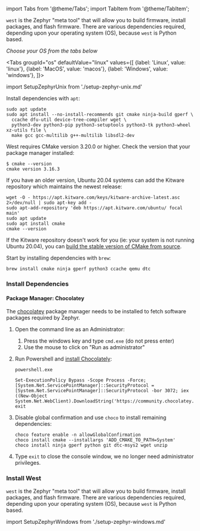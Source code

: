 import Tabs from '@theme/Tabs';
import TabItem from '@theme/TabItem';

`west` is the Zephyr "meta tool" that will allow you to build firmware, install packages, and flash firmware. There are various dependencies required, depending upon your operating system (OS), because `west` is Python based.

*Choose your OS from the tabs below*

<Tabs
groupId="os"
defaultValue="linux"
values={[
{label: 'Linux', value: 'linux'},
{label: 'MacOS', value: 'macos'},
{label: 'Windows', value: 'windows'},
]}>

import SetupZephyrUnix from './setup-zephyr-unix.md'

<TabItem value="linux">

Install dependencies with `apt`:

```
sudo apt update
sudo apt install --no-install-recommends git cmake ninja-build gperf \
  ccache dfu-util device-tree-compiler wget \
  python3-dev python3-pip python3-setuptools python3-tk python3-wheel xz-utils file \
  make gcc gcc-multilib g++-multilib libsdl2-dev
```

West requires CMake version 3.20.0 or higher. Check the version that your package manager installed:

```
$ cmake --version
cmake version 3.16.3
```

If you have an older version, Ubuntu 20.04 systems can add the Kitware repository which maintains the newest release:

```
wget -O - https://apt.kitware.com/keys/kitware-archive-latest.asc 2>/dev/null | sudo apt-key add -
sudo apt-add-repository 'deb https://apt.kitware.com/ubuntu/ focal main'
sudo apt update
sudo apt install cmake
cmake --version
```

If the Kitware repository doesn't work for you (ie: your system is not running Ubuntu 20.04), you can [build the stable version of CMake from source](https://cmake.org/install/).

<SetupZephyrUnix />

</TabItem>
<TabItem value="macos">

Start by installing dependencies with `brew`:

```
brew install cmake ninja gperf python3 ccache qemu dtc
```

<SetupZephyrUnix />

</TabItem>
<TabItem value="windows">

### Install Dependencies

#### Package Manager: Chocolatey

The [chocolatey](https://chocolatey.org/) package manager needs to be installed to fetch software packages required by Zephyr.

1. Open the command line as an Administrator:
    1. Press the windows key and type `cmd.exe` (do not press enter)
    2. Use the mouse to click on "Run as administrator"
2. Run Powershell and [install Chocolately](https://chocolatey.org/install):

    ```console
    powershell.exe
    ```

    ```console
    Set-ExecutionPolicy Bypass -Scope Process -Force; [System.Net.ServicePointManager]::SecurityProtocol = [System.Net.ServicePointManager]::SecurityProtocol -bor 3072; iex ((New-Object System.Net.WebClient).DownloadString('https://community.chocolatey.org/install.ps1'))
    exit
    ```

3. Disable global confirmation and use `choco` to install remaining dependencies:

    ```console
    choco feature enable -n allowGlobalConfirmation
    choco install cmake --installargs 'ADD_CMAKE_TO_PATH=System'
    choco install ninja gperf python git dtc-msys2 wget unzip
    ```

4. Type `exit` to close the console window, we no longer need administrator privileges.

### Install West

`west` is the Zephyr "meta tool" that will allow you to build firmware, install packages, and flash firmware. There are various dependencies required, depending upon your operating system (OS), because `west` is Python based.

import SetupZephyrWindows from './setup-zephyr-windows.md'

<SetupZephyrWindows />

</TabItem>
</Tabs>

